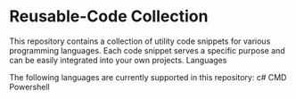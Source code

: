 # Reusable-Code Collection

This repository contains a collection of utility code snippets for various programming languages. Each code snippet serves a specific purpose and can be easily integrated into your own projects.
Languages

The following languages are currently supported in this repository:
    c#
    CMD
    Powershell
